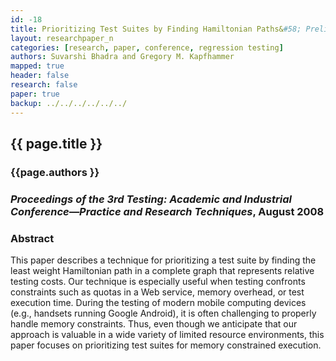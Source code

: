 ```yaml
---
id: -18
title: Prioritizing Test Suites by Finding Hamiltonian Paths&#58; Preliminary Studies and Initial Results
layout: researchpaper_n
categories: [research, paper, conference, regression testing]
authors: Suvarshi Bhadra and Gregory M. Kapfhammer
mapped: true
header: false
research: false
paper: true
backup: ../../../../../../
---
```


## {{ page.title }} [<i class="fa fa-download"></i>]({{site.baseurl}}download/research/papers/taicpart2008-bhadra-kapfhammer.pdf "Download this Paper!")

### {{page.authors }}

### <em>Proceedings of the 3rd Testing: Academic and Industrial Conference&mdash;Practice and Research Techniques</em>, August 2008

### Abstract

This paper describes a technique for prioritizing a test suite by finding the least weight Hamiltonian path in a
complete graph that represents relative testing costs. Our technique is especially useful when testing confronts
constraints such as quotas in a Web service, memory overhead, or test execution time. During the testing of modern
mobile computing devices (e.g., handsets running Google Android), it is often challenging to properly handle memory
constraints. Thus, even though we anticipate that our approach is valuable in a wide variety of limited resource
environments, this paper focuses on prioritizing test suites for memory constrained execution.
